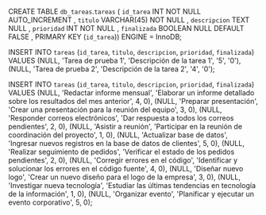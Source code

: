 CREATE TABLE `db_tareas`.`tareas` (
  `id_tarea` INT NOT NULL AUTO_INCREMENT ,
  `titulo` VARCHAR(45) NOT NULL ,
  `descripcion` TEXT NULL ,
  `prioridad` INT NOT NULL ,
  `finalizada` BOOLEAN NULL DEFAULT FALSE ,
  PRIMARY KEY (`id_tarea`)) ENGINE = InnoDB;

INSERT INTO `tareas` (`id_tarea`, `titulo`, `descripcion`, `prioridad`, `finalizada`)
  VALUES (NULL, 'Tarea de prueba 1', 'Descripción de la tarea 1', '5', '0'),
  (NULL, 'Tarea de prueba 2', 'Descripción de la tarea 2', '4', '0');

  INSERT INTO `tareas` (`id_tarea`, `titulo`, `descripcion`, `prioridad`, `finalizada`) VALUES
(NULL, 'Redactar informe mensual', 'Elaborar un informe detallado sobre los resultados del mes anterior', 4, 0),
(NULL, 'Preparar presentación', 'Crear una presentación para la reunión del equipo', 3, 0),
(NULL, 'Responder correos electrónicos', 'Dar respuesta a todos los correos pendientes', 2, 0),
(NULL, 'Asistir a reunión', 'Participar en la reunión de coordinación del proyecto', 1, 0),
(NULL, 'Actualizar base de datos', 'Ingresar nuevos registros en la base de datos de clientes', 5, 0),
(NULL, 'Realizar seguimiento de pedidos', 'Verificar el estado de los pedidos pendientes', 2, 0),
(NULL, 'Corregir errores en el código', 'Identificar y solucionar los errores en el código fuente', 4, 0),
(NULL, 'Diseñar nuevo logo', 'Crear un nuevo diseño para el logo de la empresa', 3, 0),
(NULL, 'Investigar nueva tecnología', 'Estudiar las últimas tendencias en tecnología de la información', 1, 0),
(NULL, 'Organizar evento', 'Planificar y ejecutar un evento corporativo', 5, 0);